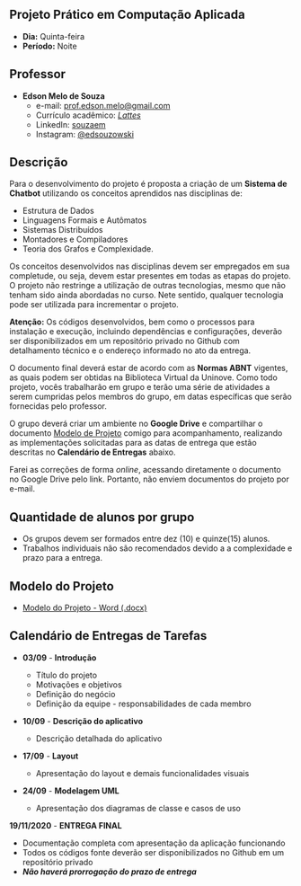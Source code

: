 ## Projeto Prático em Computação Aplicada
* **Dia:** Quinta-feira
* **Período:** Noite

## Professor
+ **Edson Melo de Souza**
	+ e-mail: [prof.edson.melo@gmail.com](mailto:prof.edson.melo@gmail.com)
	+ Currículo acadêmico: [*Lattes*](http://lattes.cnpq.br/2641658716558510)
	+ LinkedIn: [souzaem](https://www.linkedin.com/in/souzaem/)
	+ Instagram: [@edsouzowski](https://www.instagram.com/edsouzowski/)

## Descrição
Para o desenvolvimento do projeto é proposta a criação de um **Sistema de Chatbot** utilizando os conceitos aprendidos nas disciplinas de:
+ Estrutura de Dados
+ Linguagens Formais e Autômatos
+ Sistemas Distribuídos
+ Montadores e Compiladores
+ Teoria dos Grafos e Complexidade.

Os conceitos desenvolvidos nas disciplinas devem ser empregados em sua completude, ou seja, devem estar presentes em todas as etapas do projeto. O projeto não restringe a utilização de outras tecnologias, mesmo que não tenham sido ainda abordadas no curso. Nete sentido, qualquer tecnologia pode ser utilizada para incrementar o projeto.

**Atenção:** Os códigos desenvolvidos, bem como o processos para instalação e execução, incluindo dependências e configurações, deverão ser disponibilizados em um repositório privado no Github com detalhamento técnico e o endereço informado no ato da entrega. 

O documento final deverá estar de acordo com as **Normas ABNT** vigentes, as quais podem ser obtidas na Biblioteca Virtual da Uninove. Como todo projeto, vocês trabalharão em grupo e terão uma série de atividades a serem cumpridas pelos membros do grupo, em datas específicas que serão fornecidas pelo professor.

O grupo deverá criar um ambiente no **Google Drive** e compartilhar o documento [Modelo de Projeto](https://github.com/EdsonMSouza/projeto_5_noite/blob/master/modelo_de_projeto_computacao_aplicada.docx) comigo para acompanhamento, realizando as implementações solicitadas para as datas de entrega que estão descritas no **Calendário de Entregas** abaixo.

Farei as correções de forma *online*, acessando diretamente o documento no Google Drive pelo link. Portanto, não enviem documentos do projeto por e-mail.

## Quantidade de alunos por grupo
+ Os grupos devem ser formados entre dez (10) e quinze(15) alunos.
+ Trabalhos individuais não são recomendados devido a a complexidade e prazo para a entrega.

## Modelo do Projeto
+ [Modelo do Projeto - Word (.docx)](https://github.com/EdsonMSouza/projeto_5_noite/blob/master/modelo_de_projeto_computacao_aplicada.docx)

## Calendário de Entregas de Tarefas
+ **03/09** - **Introdução**
	+ Título do projeto
	+ Motivações e objetivos
	+ Definição do negócio
	+ Definição da equipe - responsabilidades de cada membro

+ **10/09** - **Descrição do aplicativo**
	+ Descrição detalhada do aplicativo

+ **17/09** - **Layout**
	+ Apresentação do layout e demais funcionalidades visuais

+ **24/09** - **Modelagem UML**
	+ Apresentação dos diagramas de classe e casos de uso

**19/11/2020** - **ENTREGA FINAL**
+ Documentação completa com apresentação da aplicação funcionando
+ Todos os códigos fonte deverão ser disponibilizados no Github em um repositório privado
+ ***Não haverá prorrogação do prazo de entrega***

